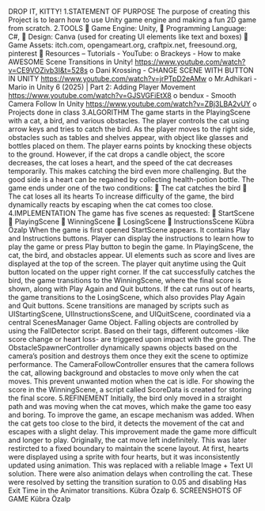 DROP IT, KITTY!
1.STATEMENT OF PURPOSE
The purpose of creating this Project is to learn how to use Unity game engine and making a fun 2D game from scratch.
2.TOOLS

Game Engine: Unity,

Programming Language: C#,

Design: Canva (used for creating UI elements like text and boxes)

Game Assets: itch.com, opengameart.org, craftpix.net, freesound.org, pinterest

Resources – Tutorials - YouTube:
o Brackeys - How to make AWESOME Scene Transitions in Unity! https://www.youtube.com/watch?v=CE9VOZivb3I&t=528s
o Dani Krossing - CHANGE SCENE WITH BUTTON IN UNITY https://www.youtube.com/watch?v=jrPTpD2eAMw
o Mr.Adhikari - Mario in Unity 6 (2025) | Part 2: Adding Player Movement https://www.youtube.com/watch?v=GJSVGFiEtX8
o bendux - Smooth Camera Follow In Unity https://www.youtube.com/watch?v=ZBj3LBA2vUY
o Projects done in class
3.ALGORITHM
The game starts in the PlayingScene with a cat, a bird, and various obstacles. The player controls the cat using arrow keys and tries to catch the bird.
As the player moves to the right side, obstacles such as tables and shelves appear, with object like glasses and bottles placed on them. The player earns points by knocking these objects to the ground. However, if the cat drops a candle object, the score decreases, the cat loses a heart, and the speed of the cat decreases temporarily. This makes catching the bird even more challenging. But the good side is a heart can be regained by collecting health-potion bottle.
The game ends under one of the two conditions:

The cat catches the bird

The cat loses all its hearts
To increase difficulty of the game, the bird dynamically reacts by escaping when the cat comes too close.
4.IMPLEMENTATION
The game has five scenes as requested:

StartScene

PlayingScene

WinningScene

LosingScene

InstructionsScene
Kübra Özalp
When the game is first opened StartScene appears. It contains Play and Instructions buttons. Player can display the instructions to learn how to play the game or press Play button to begin the game.
In PlayingScene, the cat, the bird, and obstacles appear. UI elements such as score and lives are displayed at the top of the screen. The player quit anytime using the Quit button located on the upper right corner.
If the cat successfully catches the bird, the game transitions to the WinningScene, where the final score is shown, along with Play Again and Quit buttons.
If the cat runs out of hearts, the game transitions to the LosingScene, which also provides Play Again and Quit buttons.
Scene transitions are managed by scripts such as UIStartingScene, UIInstructionsScene, and UIQuitScene, coordinated via a central ScenesManager Game Object.
Falling objects are controlled by using the FallDetector script. Based on their tags, different outcomes -like score change or heart loss- are triggered upon impact with the ground.
The ObstacleSpawnerController dynamically spawns objects based on the camera’s position and destroys them once they exit the scene to optimize performance.
The CameraFollowController ensures that the camera follows the cat, allowing background and obstacles to move only when the cat moves. This prevent unwanted motion when the cat is idle.
For showing the score in the WinningScene, a script called ScoreData is created for storing the final score.
5.REFINEMENT
Initially, the bird only moved in a straight path and was moving when the cat moves, which make the game too easy and boring. To improve the game, an escape mechanism was added. When the cat gets too close to the bird, it detects the movement of the cat and escapes with a slight delay. This improvement made the game more difficult and longer to play.
Originally, the cat move left indefinitely. This was later restircted to a fixed boundary to maintain the scene layout.
At first, hearts were displayed using a sprite with four hearts, but it was inconsistently updated using animation. This was replaced with a reliable Image + Text UI solution.
There were also animation delays when controlling the cat. These were resolved by setting the transition suration to 0.05 and disabling Has Exit Time in the Animator transitions.
Kübra Özalp
6. SCREENSHOTS OF GAME
Kübra Özalp